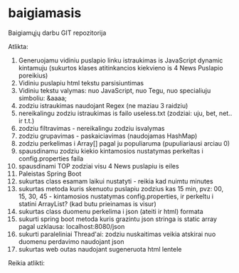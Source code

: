 # baigiamasis
Baigiamųjų darbu GIT repozitorija

Atlikta:
1. Generuojamu vidiniu puslapio linku istraukimas is JavaScript dynamic kintamuju (sukurtos klases atitinkancios kiekvieno is 4 News Puslapio poreikius) 
2. Vidiniu puslapiu html tekstu parsisiuntimas
3. Vidiniu tekstu valymas: nuo JavaScript, nuo Tegu, nuo specialiuju simboliu: &aaaa;
4. zodziu istraukimas naudojant Regex (ne maziau 3 raidziu)
5. nereikalingu zodziu istraukimas is failo useless.txt (zodziai: uju, bet, net.. ir t.t.)
6. zodziu filtravimas - nereikalingu zodziu isvalymas
7. zodziu grupavimas - paskaiciavimas (naudojamas HashMap)
8. zodziu perkelimas i Array[] pagal ju populiaruma (pupuliariausi arciau 0)
9. spausdinamu zodziu kiekio kintamosios nustatymas perkeltas i config.properties faila
10. spausdinami TOP zodziai visu 4 News puslapiu is eiles
11. Paleistas Spring Boot
12. sukurtas class esamam laikui nustatyti - reikia kad nuimtu minutes 
13. sukurtas metoda kuris skenuotu puslapiu zodzius kas 15 min, pvz: 00, 15, 30, 45 - kintamosios nustatymas config.properties, ir perkeltu i statini ArrayList? (kad butu prieinamas is visur)
14. sukurtas class duomenu perkelima i json (ateiti ir html) formata
15. sukurti spring boot metoda kuris grazintu json stringa is static array pagal uzklausa: localhost:8080/json
16. sukurti paraleliniai Thread'ai: zodziu nuskaitimas veikia atskirai nuo duomenu perdavimo naudojant json 
17. sukurtas web outas naudojant sugeneruota html lentele 

Reikia atlikti: